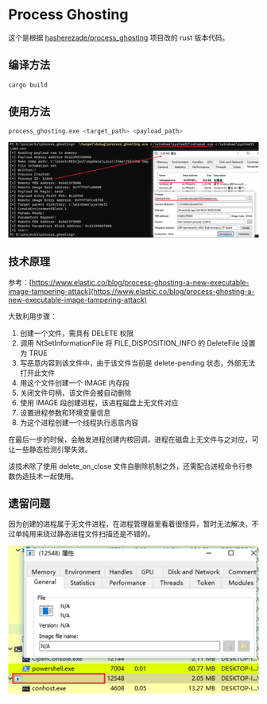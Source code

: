 # Process Ghosting

这个是根据 [hasherezade/process_ghosting](https://github.com/hasherezade/process_ghosting) 项目改的 rust 版本代码。

## 编译方法

```bash
cargo build
```

## 使用方法

```bash
process_ghosting.exe <target_path> <payload_path>
```

![x](./screenshot.png)

## 技术原理

参考：[https://www.elastic.co/blog/process-ghosting-a-new-executable-image-tampering-attack](https://www.elastic.co/blog/process-ghosting-a-new-executable-image-tampering-attack)

大致利用步骤：

1. 创建一个文件，需具有 DELETE 权限
2. 调用 NtSetInformationFile 将 FILE_DISPOSITION_INFO 的 DeleteFile 设置为 TRUE
3. 写恶意内容到该文件中，由于该文件当前是 delete-pending 状态，外部无法打开此文件
4. 用这个文件创建一个 IMAGE 内存段
5. 关闭文件句柄，该文件会被自动删除
6. 使用 IMAGE 段创建进程，该进程磁盘上无文件对应
7. 设置进程参数和环境变量信息
8. 为这个进程创建一个线程执行恶意内容

在最后一步的时候，会触发进程创建内核回调，进程在磁盘上无文件与之对应，可让一些静态检测引擎失效。

该技术除了使用 delete_on_close 文件自删除机制之外，还需配合进程命令行参数伪造技术一起使用。

## 遗留问题

因为创建的进程属于无文件进程，在进程管理器里看着很怪异，暂时无法解决，不过单纯用来绕过静态进程文件扫描还是不错的。

![x](images/2022-10-28_16-06-08.png)
